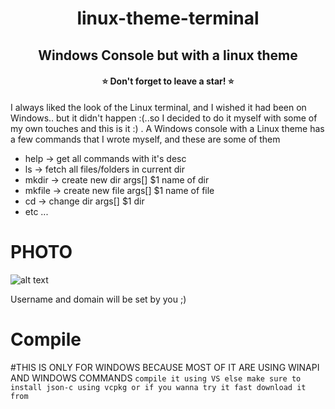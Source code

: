 <h1 align="center">linux-theme-terminal</h1>
<h2 align="center">Windows Console but with a linux theme</h2>
<h4 align="center">⭐ Don't forget to leave a star! ⭐</h4>


I always liked the look of the Linux terminal, and I wished it had been on Windows.. but it didn't happen :(..so I decided to do it myself with some of my own touches and this is it :) .
A Windows console with a Linux theme has a few commands that I wrote myself, and these are some of them

* help -> get all commands with it's desc
* ls -> fetch all files/folders in current dir
* mkdir -> create new dir args[] $1 name of dir
* mkfile -> create new file args[] $1 name of file
* cd -> change dir args[] $1 dir
* etc ...

# PHOTO
![alt text](https://cdn.discordapp.com/attachments/725201064147550218/949016019702284398/Screenshot_2022-03-03_214518.png)

Username and domain will be set by you ;)

# Compile
#THIS IS ONLY FOR WINDOWS BECAUSE MOST OF IT ARE USING WINAPI AND WINDOWS COMMANDS
`compile it using VS else make sure to install json-c using vcpkg or if you wanna try it fast download it from `
